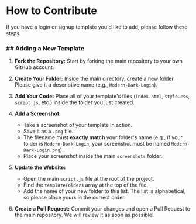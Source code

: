 # How to Contribute

If you have a login or signup template you'd like to add, please follow these steps.

### ## Adding a New Template

1.  **Fork the Repository:** Start by forking the main repository to your own GitHub account.

2.  **Create Your Folder:** Inside the main directory, create a new folder. Please give it a descriptive name (e.g., `Modern-Dark-Login`).

3.  **Add Your Code:** Place all of your template's files (`index.html`, `style.css`, `script.js`, etc.) inside the folder you just created.

4.  **Add a Screenshot:**

    - Take a screenshot of your template in action.
    - Save it as a `.png` file.
    - The filename must **exactly match** your folder's name (e.g., if your folder is `Modern-Dark-Login`, your screenshot must be named `Modern-Dark-Login.png`).
    - Place your screenshot inside the main `screenshots` folder.

5.  **Update the Website:**

    - Open the main `script.js` file at the root of the project.
    - Find the `templateFolders` array at the top of the file.
    - Add the name of your new folder to this list. The list is alphabetical, so please place yours in the correct order.

6.  **Create a Pull Request:** Commit your changes and open a Pull Request to the main repository. We will review it as soon as possible!
